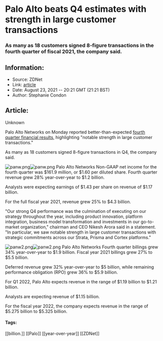 # Palo Alto beats Q4 estimates with strength in large customer transactions
### As many as 18 customers signed 8-figure transactions in the fourth quarter of fiscal 2021, the company said.

## Information:
+ Source: ZDNet
+ Link: [article](https://www.zdnet.com/article/palo-alto-beats-q4-estimates-with-strength-in-large-customer-transactions/)
+ Date: August 23, 2021 -- 20:21 GMT (21:21 BST)
+ Author: Stephanie Condon


## Article:
Unknown

Palo Alto Networks on Monday reported better-than-expected [fourth quarter financial results](https://www.prnewswire.com/news-releases/palo-alto-networks-reports-fiscal-fourth-quarter-2021-financial-results-301360820.html), highlighting "notable strength in large customer transactions."

As many as 18 customers signed 8-figure transactions in Q4, the company said. 

![panw.png]()![panw.png](https://www.zdnet.com/a/hub/i/r/2021/08/23/eb7161f2-5ddb-4726-b605-c153b88dc7e6/resize/1200xauto/dc06967f8b4938da2a66a055f96ce767/panw.png)
 Palo Alto Networks
 Non-GAAP net income for the fourth quarter was $161.9 million, or $1.60 per diluted share. Fourth quarter revenue grew 28% year-over-year to $1.2 billion. 

Analysts were expecting earnings of $1.43 per share on revenue of $1.17 billion.

For the full fiscal year 2021, revenue grew 25% to $4.3 billion.

"Our strong Q4 performance was the culmination of executing on our strategy throughout the year, including product innovation, platform integration, business model transformation and investments in our go-to-market organization," chairman and CEO Nikesh Arora said in a statement. "In particular, we saw notable strength in large customer transactions with strategic commitments across our Strata, Prisma and Cortex platforms."   

![panw2.png]()![panw2.png](https://www.zdnet.com/a/hub/i/r/2021/08/23/61ea41c0-0d13-4d2f-a0f5-900fae352051/resize/1200xauto/3dcbd37f4dadd82ef619eb138dd9d5bb/panw2.png)
 Palo Alto Networks
 Fourth quarter billings grew 34% year-over-year to $1.9 billion. Fiscal year 2021 billings grew 27% to $5.5 billion.






Deferred revenue grew 32% year-over-year to $5 billion, while remaining performance obligation (RPO) grew 36% to $5.9 billion. 

For Q1 2022, Palo Alto expects revenue in the range of $1.19 billion to $1.21 billion. 

Analysts are expecting revenue of $1.15 billion. 

For the fiscal year 2022, the company expects revenue in the range of $5.275 billion to $5.325 billion.





#### Tags:
[[billion.]] [[Palo]] [[year-over-year]] [[ZDNet]]
